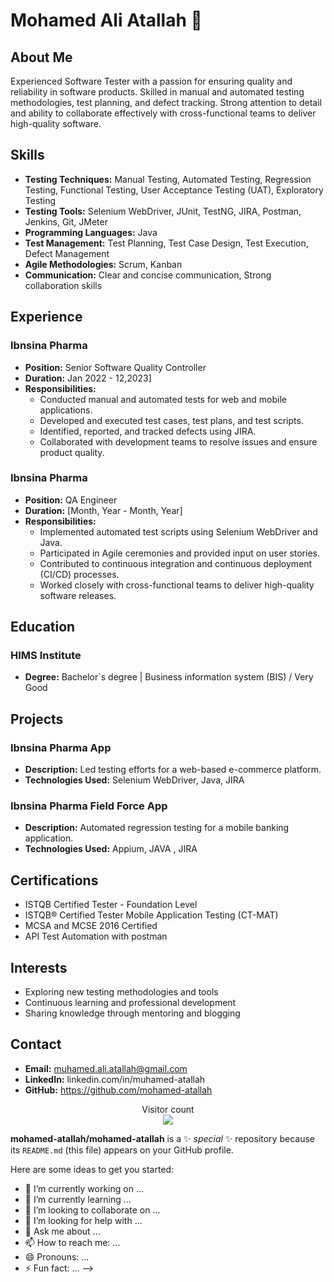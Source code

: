 # Mohamed Ali Atallah 👋

## About Me

Experienced Software Tester with a passion for ensuring quality and reliability in software products. Skilled in manual and automated testing methodologies, test planning, and defect tracking. Strong attention to detail and ability to collaborate effectively with cross-functional teams to deliver high-quality software.

## Skills

- **Testing Techniques:** Manual Testing, Automated Testing, Regression Testing, Functional Testing, User Acceptance Testing (UAT), Exploratory Testing
- **Testing Tools:** Selenium WebDriver, JUnit, TestNG, JIRA, Postman, Jenkins, Git, JMeter
- **Programming Languages:** Java
- **Test Management:** Test Planning, Test Case Design, Test Execution, Defect Management
- **Agile Methodologies:** Scrum, Kanban
- **Communication:** Clear and concise communication, Strong collaboration skills

## Experience

### Ibnsina Pharma
- **Position:** Senior Software Quality Controller
- **Duration:** Jan 2022  - 12,2023]
- **Responsibilities:**
  - Conducted manual and automated tests for web and mobile applications.
  - Developed and executed test cases, test plans, and test scripts.
  - Identified, reported, and tracked defects using JIRA.
  - Collaborated with development teams to resolve issues and ensure product quality.

### Ibnsina Pharma
- **Position:** QA Engineer
- **Duration:** [Month, Year - Month, Year]
- **Responsibilities:**
  - Implemented automated test scripts using Selenium WebDriver and Java.
  - Participated in Agile ceremonies and provided input on user stories.
  - Contributed to continuous integration and continuous deployment (CI/CD) processes.
  - Worked closely with cross-functional teams to deliver high-quality software releases.

## Education

###  HIMS Institute
- **Degree:** Bachelor`s degree | Business information system (BIS) / Very Good

## Projects

### Ibnsina Pharma App
- **Description:** Led testing efforts for a web-based e-commerce platform.
- **Technologies Used:** Selenium WebDriver, Java, JIRA

### Ibnsina Pharma Field Force App
- **Description:** Automated regression testing for a mobile banking application.
- **Technologies Used:** Appium, JAVA , JIRA

## Certifications

- ISTQB Certified Tester - Foundation Level
- ISTQB® Certified Tester Mobile Application Testing (CT-MAT)
- MCSA and MCSE 2016 Certified
- API Test Automation with postman

## Interests

- Exploring new testing methodologies and tools
- Continuous learning and professional development
- Sharing knowledge through mentoring and blogging

## Contact

- **Email:** muhamed.ali.atallah@gmail.com
- **LinkedIn:** linkedin.com/in/muhamed-atallah
- **GitHub:** https://github.com/mohamed-atallah
<p align="center"> 
  Visitor count<br>
  <img src="https://profile-counter.glitch.me/mohamed-atallah/count.svg" />
</p>

**mohamed-atallah/mohamed-atallah** is a ✨ _special_ ✨ repository because its `README.md` (this file) appears on your GitHub profile.

Here are some ideas to get you started:

- 🔭 I’m currently working on ...
- 🌱 I’m currently learning ...
- 👯 I’m looking to collaborate on ...
- 🤔 I’m looking for help with ...
- 💬 Ask me about ...
- 📫 How to reach me: ...
- 😄 Pronouns: ...
- ⚡ Fun fact: ...
-->
